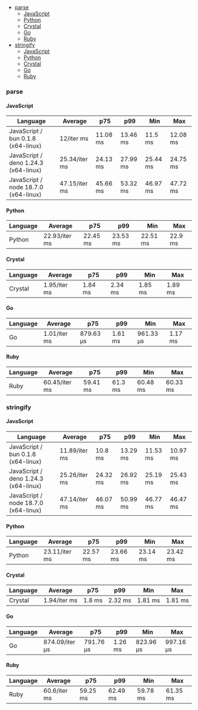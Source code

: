 - [parse](#json-parse)
    - [JavaScript](#json-parse-javascript)
    - [Python](#json-parse-python)
    - [Crystal](#json-parse-crystal)
    - [Go](#json-parse-go)
    - [Ruby](#json-parse-ruby)
- [stringify](#json-stringify)
    - [JavaScript](#json-stringify-javascript)
    - [Python](#json-stringify-python)
    - [Crystal](#json-stringify-crystal)
    - [Go](#json-stringify-go)
    - [Ruby](#json-stringify-ruby)

### <a name="json-parse">parse</a>

#### <a name="json-parse-javascript">JavaScript</a>

| Language                             | Average       | p75      | p99      | Min      | Max      |
| ------------------------------------ | ------------- | -------- | -------- | -------- | -------- |
| JavaScript / bun 0.1.8 (x64-linux)   | 12/iter ms    | 11.08 ms | 13.46 ms | 11.5 ms  | 12.08 ms |
| JavaScript / deno 1.24.3 (x64-linux) | 25.34/iter ms | 24.13 ms | 27.99 ms | 25.44 ms | 24.75 ms |
| JavaScript / node 18.7.0 (x64-linux) | 47.15/iter ms | 45.66 ms | 53.32 ms | 46.97 ms | 47.72 ms |

#### <a name="json-parse-python">Python</a>

| Language | Average       | p75      | p99      | Min      | Max     |
| -------- | ------------- | -------- | -------- | -------- | ------- |
| Python   | 22.93/iter ms | 22.45 ms | 23.53 ms | 22.51 ms | 22.9 ms |

#### <a name="json-parse-crystal">Crystal</a>

| Language | Average      | p75     | p99     | Min     | Max     |
| -------- | ------------ | ------- | ------- | ------- | ------- |
| Crystal  | 1.95/iter ms | 1.84 ms | 2.34 ms | 1.85 ms | 1.89 ms |

#### <a name="json-parse-go">Go</a>

| Language | Average      | p75       | p99     | Min       | Max     |
| -------- | ------------ | --------- | ------- | --------- | ------- |
| Go       | 1.01/iter ms | 879.63 µs | 1.61 ms | 961.33 µs | 1.17 ms |

#### <a name="json-parse-ruby">Ruby</a>

| Language | Average       | p75      | p99     | Min      | Max      |
| -------- | ------------- | -------- | ------- | -------- | -------- |
| Ruby     | 60.45/iter ms | 59.41 ms | 61.3 ms | 60.48 ms | 60.33 ms |

### <a name="json-stringify">stringify</a>

#### <a name="json-stringify-javascript">JavaScript</a>

| Language                             | Average       | p75      | p99      | Min      | Max      |
| ------------------------------------ | ------------- | -------- | -------- | -------- | -------- |
| JavaScript / bun 0.1.8 (x64-linux)   | 11.89/iter ms | 10.8 ms  | 13.29 ms | 11.53 ms | 10.97 ms |
| JavaScript / deno 1.24.3 (x64-linux) | 25.26/iter ms | 24.32 ms | 26.92 ms | 25.19 ms | 25.43 ms |
| JavaScript / node 18.7.0 (x64-linux) | 47.14/iter ms | 46.07 ms | 50.99 ms | 46.77 ms | 46.47 ms |

#### <a name="json-stringify-python">Python</a>

| Language | Average       | p75      | p99      | Min      | Max      |
| -------- | ------------- | -------- | -------- | -------- | -------- |
| Python   | 23.11/iter ms | 22.57 ms | 23.66 ms | 23.14 ms | 23.42 ms |

#### <a name="json-stringify-crystal">Crystal</a>

| Language | Average      | p75    | p99     | Min     | Max     |
| -------- | ------------ | ------ | ------- | ------- | ------- |
| Crystal  | 1.94/iter ms | 1.8 ms | 2.32 ms | 1.81 ms | 1.81 ms |

#### <a name="json-stringify-go">Go</a>

| Language | Average        | p75       | p99     | Min       | Max       |
| -------- | -------------- | --------- | ------- | --------- | --------- |
| Go       | 874.09/iter µs | 791.76 µs | 1.26 ms | 823.96 µs | 997.16 µs |

#### <a name="json-stringify-ruby">Ruby</a>

| Language | Average      | p75      | p99      | Min      | Max      |
| -------- | ------------ | -------- | -------- | -------- | -------- |
| Ruby     | 60.6/iter ms | 59.25 ms | 62.49 ms | 59.78 ms | 61.35 ms |

